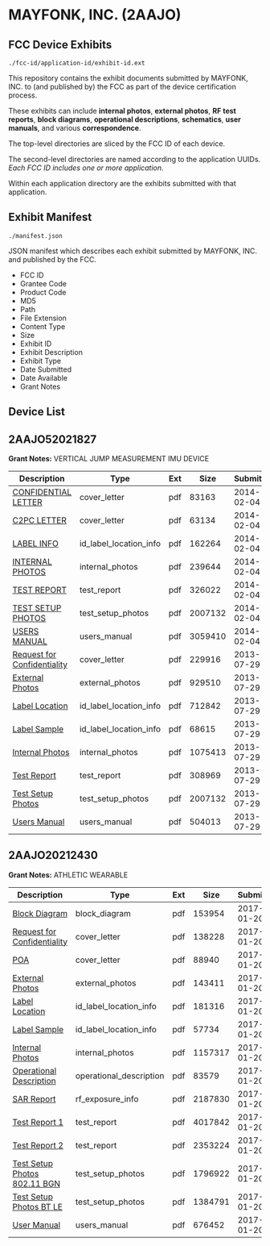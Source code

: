 # MAYFONK, INC. (2AAJO)
## FCC Device Exhibits

```
./fcc-id/application-id/exhibit-id.ext
```

This repository contains the exhibit documents submitted by MAYFONK, INC. to (and published by) the FCC as part of the device certification process.

These exhibits can include **internal photos**, **external photos**, **RF test reports**, **block diagrams**, **operational descriptions**, **schematics**, **user manuals**, and various **correspondence**.

The top-level directories are sliced by the FCC ID of each device.

The second-level directories are named according to the application UUIDs. *Each FCC ID includes one or more application.*

Within each application directory are the exhibits submitted with that application. 

## Exhibit Manifest

```
./manifest.json
```

JSON manifest which describes each exhibit submitted by MAYFONK, INC. and published by the FCC.

- FCC ID
- Grantee Code
- Product Code
- MD5
- Path
- File Extension
- Content Type
- Size
- Exhibit ID
- Exhibit Description
- Exhibit Type
- Date Submitted
- Date Available
- Grant Notes

## Device List
## 2AAJO52021827
**Grant Notes:** VERTICAL JUMP MEASUREMENT IMU DEVICE

| Description | Type | Ext | Size | Submitted | Available |
| ----------- | ---- | --- | ---- | --------- | --------- |
| [CONFIDENTIAL LETTER](2AAJO52021827/56e5a67291276ab7fd803c6db82c4268/2183050.pdf) | cover_letter | pdf | 83163 | 2014-02-04 | 2014-02-04 |
| [C2PC LETTER](2AAJO52021827/56e5a67291276ab7fd803c6db82c4268/2183051.pdf) | cover_letter | pdf | 63134 | 2014-02-04 | 2014-02-04 |
| [LABEL INFO](2AAJO52021827/56e5a67291276ab7fd803c6db82c4268/2183049.pdf) | id_label_location_info | pdf | 162264 | 2014-02-04 | 2014-02-04 |
| [INTERNAL PHOTOS](2AAJO52021827/56e5a67291276ab7fd803c6db82c4268/2183046.pdf) | internal_photos | pdf | 239644 | 2014-02-04 | 2014-03-21 |
| [TEST REPORT](2AAJO52021827/56e5a67291276ab7fd803c6db82c4268/2183048.pdf) | test_report | pdf | 326022 | 2014-02-04 | 2014-02-04 |
| [TEST SETUP PHOTOS](2AAJO52021827/56e5a67291276ab7fd803c6db82c4268/2027817.pdf) | test_setup_photos | pdf | 2007132 | 2014-02-04 | 2014-02-04 |
| [USERS MANUAL](2AAJO52021827/56e5a67291276ab7fd803c6db82c4268/2183047.pdf) | users_manual | pdf | 3059410 | 2014-02-04 | 2014-03-21 |
| [Request for Confidentiality](2AAJO52021827/527ed00c0f36969bc019a293e088bb63/2027822.pdf) | cover_letter | pdf | 229916 | 2013-07-29 | 2013-07-29 |
| [External Photos](2AAJO52021827/527ed00c0f36969bc019a293e088bb63/2027815.pdf) | external_photos | pdf | 929510 | 2013-07-29 | 2013-09-12 |
| [Label Location](2AAJO52021827/527ed00c0f36969bc019a293e088bb63/2027820.pdf) | id_label_location_info | pdf | 712842 | 2013-07-29 | 2013-07-29 |
| [Label Sample](2AAJO52021827/527ed00c0f36969bc019a293e088bb63/2027821.pdf) | id_label_location_info | pdf | 68615 | 2013-07-29 | 2013-07-29 |
| [Internal Photos](2AAJO52021827/527ed00c0f36969bc019a293e088bb63/2027816.pdf) | internal_photos | pdf | 1075413 | 2013-07-29 | 2013-09-12 |
| [Test Report](2AAJO52021827/527ed00c0f36969bc019a293e088bb63/2027819.pdf) | test_report | pdf | 308969 | 2013-07-29 | 2013-07-29 |
| [Test Setup Photos](2AAJO52021827/527ed00c0f36969bc019a293e088bb63/2027817.pdf) | test_setup_photos | pdf | 2007132 | 2013-07-29 | 2013-09-12 |
| [Users Manual](2AAJO52021827/527ed00c0f36969bc019a293e088bb63/2027818.pdf) | users_manual | pdf | 504013 | 2013-07-29 | 2013-09-12 |
## 2AAJO20212430
**Grant Notes:** ATHLETIC WEARABLE

| Description | Type | Ext | Size | Submitted | Available |
| ----------- | ---- | --- | ---- | --------- | --------- |
| [Block Diagram](2AAJO20212430/56d8d53653e1ddb69a5f0a14defa9f34/3265815.pdf) | block_diagram | pdf | 153954 | 2017-01-20 | 2017-01-20 |
| [Request for Confidentiality](2AAJO20212430/56d8d53653e1ddb69a5f0a14defa9f34/3265818.pdf) | cover_letter | pdf | 138228 | 2017-01-20 | 2017-01-20 |
| [POA](2AAJO20212430/56d8d53653e1ddb69a5f0a14defa9f34/3265819.pdf) | cover_letter | pdf | 88940 | 2017-01-20 | 2017-01-20 |
| [External Photos](2AAJO20212430/56d8d53653e1ddb69a5f0a14defa9f34/3265810.pdf) | external_photos | pdf | 143411 | 2017-01-20 | 2017-07-19 |
| [Label Location](2AAJO20212430/56d8d53653e1ddb69a5f0a14defa9f34/3265816.pdf) | id_label_location_info | pdf | 181316 | 2017-01-20 | 2017-01-20 |
| [Label Sample](2AAJO20212430/56d8d53653e1ddb69a5f0a14defa9f34/3265817.pdf) | id_label_location_info | pdf | 57734 | 2017-01-20 | 2017-01-20 |
| [Internal Photos](2AAJO20212430/56d8d53653e1ddb69a5f0a14defa9f34/3265812.pdf) | internal_photos | pdf | 1157317 | 2017-01-20 | 2017-07-19 |
| [Operational Description](2AAJO20212430/56d8d53653e1ddb69a5f0a14defa9f34/3265820.pdf) | operational_description | pdf | 83579 | 2017-01-20 | 2017-01-20 |
| [SAR Report](2AAJO20212430/56d8d53653e1ddb69a5f0a14defa9f34/3265821.pdf) | rf_exposure_info | pdf | 2187830 | 2017-01-20 | 2017-01-20 |
| [Test Report 1](2AAJO20212430/56d8d53653e1ddb69a5f0a14defa9f34/3265813.pdf) | test_report | pdf | 4017842 | 2017-01-20 | 2017-01-20 |
| [Test Report 2](2AAJO20212430/56d8d53653e1ddb69a5f0a14defa9f34/3265814.pdf) | test_report | pdf | 2353224 | 2017-01-20 | 2017-01-20 |
| [Test Setup Photos 802.11 BGN](2AAJO20212430/56d8d53653e1ddb69a5f0a14defa9f34/3265808.pdf) | test_setup_photos | pdf | 1796922 | 2017-01-20 | 2017-07-19 |
| [Test Setup Photos BT LE](2AAJO20212430/56d8d53653e1ddb69a5f0a14defa9f34/3265809.pdf) | test_setup_photos | pdf | 1384791 | 2017-01-20 | 2017-07-19 |
| [User Manual](2AAJO20212430/56d8d53653e1ddb69a5f0a14defa9f34/3265811.pdf) | users_manual | pdf | 676452 | 2017-01-20 | 2017-07-19 |
